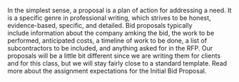 In the simplest sense, a proposal is a plan of action for addressing a need. It is a specific genre in professional writing, which strives to be honest, evidence-based, specific, and detailed. Bid proposals typically include information about the company amking the bid, the work to be performed, anticipated costs, a timeline of work to be done, a list of subcontractors to be included, and anything asked for in the RFP. Our proposals will be a little bit different since we are writing them for clients and for this class, but we will stay fairly close to a standard template. Read more about the assignment expectations for the Initial Bid Proposal.
